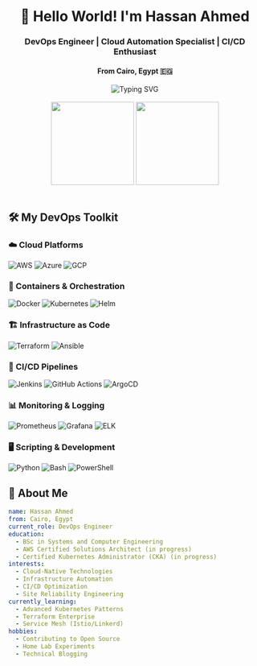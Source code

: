 <h1 align="center">👋 Hello World! I'm Hassan Ahmed</h1>
<h3 align="center">DevOps Engineer | Cloud Automation Specialist | CI/CD Enthusiast</h3>
<h4 align="center">From Cairo, Egypt 🇪🇬</h4>

<div align="center">
  <img src="https://readme-typing-svg.demolab.com?font=Fira+Code&pause=1000&color=22D3EE&center=true&vCenter=true&width=435&lines=Automation+First;Infrastructure+as+Code;Cloud-Native+Solutions;Continuous+Everything" alt="Typing SVG" />
</div>

<br>

<div align="center">
  <img src="https://github-readme-stats.vercel.app/api?username=HassanAmohamed&show_icons=true&theme=radical&hide_border=true&include_all_commits=true&count_private=true" height="165" />
  <img src="https://github-readme-stats.vercel.app/api/top-langs/?username=HassanAmohamed&theme=radical&hide_border=true&layout=compact&langs_count=8&hide=html,css,scss" height="165" />
</div>

<br>

## 🛠️ My DevOps Toolkit

### ☁️ Cloud Platforms
<div>
  <img src="https://img.shields.io/badge/AWS-%23FF9900.svg?style=for-the-badge&logo=amazon-aws&logoColor=white" alt="AWS">
  <img src="https://img.shields.io/badge/Azure-%230072C6.svg?style=for-the-badge&logo=microsoft-azure&logoColor=white" alt="Azure">
  <img src="https://img.shields.io/badge/Google_Cloud-%234285F4.svg?style=for-the-badge&logo=google-cloud&logoColor=white" alt="GCP">
</div>

### 🐳 Containers & Orchestration
<div>
  <img src="https://img.shields.io/badge/Docker-%232496ED.svg?style=for-the-badge&logo=docker&logoColor=white" alt="Docker">
  <img src="https://img.shields.io/badge/Kubernetes-%23326CE5.svg?style=for-the-badge&logo=kubernetes&logoColor=white" alt="Kubernetes">
  <img src="https://img.shields.io/badge/Helm-%230F1689.svg?style=for-the-badge&logo=helm&logoColor=white" alt="Helm">
</div>

### 🏗️ Infrastructure as Code
<div>
  <img src="https://img.shields.io/badge/Terraform-%235835CC.svg?style=for-the-badge&logo=terraform&logoColor=white" alt="Terraform">
  <img src="https://img.shields.io/badge/Ansible-%231A1918.svg?style=for-the-badge&logo=ansible&logoColor=white" alt="Ansible">
</div>

### 🔄 CI/CD Pipelines
<div>
  <img src="https://img.shields.io/badge/Jenkins-%23D24939.svg?style=for-the-badge&logo=jenkins&logoColor=white" alt="Jenkins">
  <img src="https://img.shields.io/badge/GitHub_Actions-%232088FF.svg?style=for-the-badge&logo=github-actions&logoColor=white" alt="GitHub Actions">
  <img src="https://img.shields.io/badge/ArgoCD-%23EF7B4D.svg?style=for-the-badge&logo=argo&logoColor=white" alt="ArgoCD">
</div>

### 📊 Monitoring & Logging
<div>
  <img src="https://img.shields.io/badge/Prometheus-%23E6522C.svg?style=for-the-badge&logo=prometheus&logoColor=white" alt="Prometheus">
  <img src="https://img.shields.io/badge/Grafana-%23F46800.svg?style=for-the-badge&logo=grafana&logoColor=white" alt="Grafana">
  <img src="https://img.shields.io/badge/ELK_Stack-%23005571.svg?style=for-the-badge&logo=elastic&logoColor=white" alt="ELK">
</div>

### 🖥️ Scripting & Development
<div>
  <img src="https://img.shields.io/badge/Python-%233776AB.svg?style=for-the-badge&logo=python&logoColor=white" alt="Python">
  <img src="https://img.shields.io/badge/Bash-%234EAA25.svg?style=for-the-badge&logo=gnu-bash&logoColor=white" alt="Bash">
  <img src="https://img.shields.io/badge/PowerShell-%235391FE.svg?style=for-the-badge&logo=powershell&logoColor=white" alt="PowerShell">
</div>

## 🌟 About Me

```yaml
name: Hassan Ahmed
from: Cairo, Egypt
current_role: DevOps Engineer
education:
  - BSc in Systems and Computer Engineering
  - AWS Certified Solutions Architect (in progress)
  - Certified Kubernetes Administrator (CKA) (in progress)
interests:
  - Cloud-Native Technologies
  - Infrastructure Automation
  - CI/CD Optimization
  - Site Reliability Engineering
currently_learning:
  - Advanced Kubernetes Patterns
  - Terraform Enterprise
  - Service Mesh (Istio/Linkerd)
hobbies:
  - Contributing to Open Source
  - Home Lab Experiments
  - Technical Blogging
